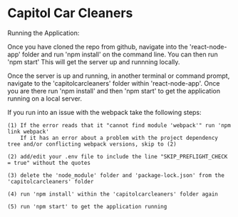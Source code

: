 # Capitol Car Cleaners

Running the Application: 

  Once you have cloned the repo from github, navigate into the 'react-node-app' folder and run 'npm install' on the command line. You can then run 'npm start' This will get the server up and runnning locally.
  
  Once the server is up and running, in another terminal or command prompt, navigate to the 'capitolcarcleaners' folder within 'react-node-app'. Once you are there run 'npm install' and then 'npm start' to get the application running on a local server.
  
  If you run into an issue with the webpack take the following steps:
  
    (1) If the error reads that it "cannot find module 'webpack'" run 'npm link webpack'
        If it has an error about a problem with the project dependency tree and/or conflicting webpack versions, skip to (2)
        
    (2) add/edit your .env file to include the line "SKIP_PREFLIGHT_CHECK = true" without the quotes
    
    (3) delete the 'node_module' folder and 'package-lock.json' from the 'capitolcarcleaners' folder
    
    (4) run 'npm install' within the 'capitolcarcleaners' folder again
    
    (5) run 'npm start' to get the application running
